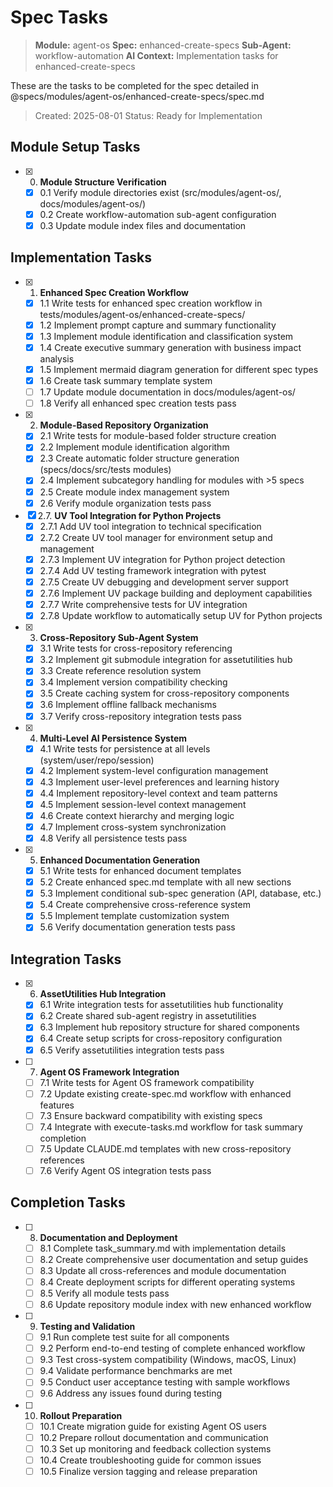 # Spec Tasks

> **Module:** agent-os
> **Spec:** enhanced-create-specs
> **Sub-Agent:** workflow-automation
> **AI Context:** Implementation tasks for enhanced-create-specs

These are the tasks to be completed for the spec detailed in @specs/modules/agent-os/enhanced-create-specs/spec.md

> Created: 2025-08-01
> Status: Ready for Implementation

## Module Setup Tasks

- [x] 0. **Module Structure Verification**
  - [x] 0.1 Verify module directories exist (src/modules/agent-os/, docs/modules/agent-os/)
  - [x] 0.2 Create workflow-automation sub-agent configuration
  - [x] 0.3 Update module index files and documentation

## Implementation Tasks

- [x] 1. **Enhanced Spec Creation Workflow**
  - [x] 1.1 Write tests for enhanced spec creation workflow in tests/modules/agent-os/enhanced-create-specs/
  - [x] 1.2 Implement prompt capture and summary functionality
  - [x] 1.3 Implement module identification and classification system
  - [x] 1.4 Create executive summary generation with business impact analysis
  - [x] 1.5 Implement mermaid diagram generation for different spec types
  - [x] 1.6 Create task summary template system
  - [ ] 1.7 Update module documentation in docs/modules/agent-os/
  - [ ] 1.8 Verify all enhanced spec creation tests pass

- [x] 2. **Module-Based Repository Organization**
  - [x] 2.1 Write tests for module-based folder structure creation
  - [x] 2.2 Implement module identification algorithm
  - [x] 2.3 Create automatic folder structure generation (specs/docs/src/tests modules)
  - [x] 2.4 Implement subcategory handling for modules with >5 specs
  - [x] 2.5 Create module index management system
  - [x] 2.6 Verify module organization tests pass

- [x] 2.7. **UV Tool Integration for Python Projects**
  - [x] 2.7.1 Add UV tool integration to technical specification
  - [x] 2.7.2 Create UV tool manager for environment setup and management
  - [x] 2.7.3 Implement UV integration for Python project detection
  - [x] 2.7.4 Add UV testing framework integration with pytest
  - [x] 2.7.5 Create UV debugging and development server support
  - [x] 2.7.6 Implement UV package building and deployment capabilities
  - [x] 2.7.7 Write comprehensive tests for UV integration
  - [x] 2.7.8 Update workflow to automatically setup UV for Python projects

- [x] 3. **Cross-Repository Sub-Agent System**
  - [x] 3.1 Write tests for cross-repository referencing
  - [x] 3.2 Implement git submodule integration for assetutilities hub
  - [x] 3.3 Create reference resolution system
  - [x] 3.4 Implement version compatibility checking
  - [x] 3.5 Create caching system for cross-repository components
  - [x] 3.6 Implement offline fallback mechanisms
  - [x] 3.7 Verify cross-repository integration tests pass

- [x] 4. **Multi-Level AI Persistence System**
  - [x] 4.1 Write tests for persistence at all levels (system/user/repo/session)
  - [x] 4.2 Implement system-level configuration management
  - [x] 4.3 Implement user-level preferences and learning history
  - [x] 4.4 Implement repository-level context and team patterns
  - [x] 4.5 Implement session-level context management
  - [x] 4.6 Create context hierarchy and merging logic
  - [x] 4.7 Implement cross-system synchronization
  - [x] 4.8 Verify all persistence tests pass

- [x] 5. **Enhanced Documentation Generation**
  - [x] 5.1 Write tests for enhanced document templates
  - [x] 5.2 Create enhanced spec.md template with all new sections
  - [x] 5.3 Implement conditional sub-spec generation (API, database, etc.)
  - [x] 5.4 Create comprehensive cross-reference system
  - [x] 5.5 Implement template customization system
  - [x] 5.6 Verify documentation generation tests pass

## Integration Tasks

- [x] 6. **AssetUtilities Hub Integration**
  - [x] 6.1 Write integration tests for assetutilities hub functionality
  - [x] 6.2 Create shared sub-agent registry in assetutilities
  - [x] 6.3 Implement hub repository structure for shared components
  - [x] 6.4 Create setup scripts for cross-repository configuration
  - [x] 6.5 Verify assetutilities integration tests pass

- [ ] 7. **Agent OS Framework Integration**
  - [ ] 7.1 Write tests for Agent OS framework compatibility
  - [ ] 7.2 Update existing create-spec.md workflow with enhanced features
  - [ ] 7.3 Ensure backward compatibility with existing specs
  - [ ] 7.4 Integrate with execute-tasks.md workflow for task summary completion
  - [ ] 7.5 Update CLAUDE.md templates with new cross-repository references
  - [ ] 7.6 Verify Agent OS integration tests pass

## Completion Tasks

- [ ] 8. **Documentation and Deployment**
  - [ ] 8.1 Complete task_summary.md with implementation details
  - [ ] 8.2 Create comprehensive user documentation and setup guides
  - [ ] 8.3 Update all cross-references and module documentation
  - [ ] 8.4 Create deployment scripts for different operating systems
  - [ ] 8.5 Verify all module tests pass
  - [ ] 8.6 Update repository module index with new enhanced workflow

- [ ] 9. **Testing and Validation**
  - [ ] 9.1 Run complete test suite for all components
  - [ ] 9.2 Perform end-to-end testing of complete enhanced workflow
  - [ ] 9.3 Test cross-system compatibility (Windows, macOS, Linux)
  - [ ] 9.4 Validate performance benchmarks are met
  - [ ] 9.5 Conduct user acceptance testing with sample workflows
  - [ ] 9.6 Address any issues found during testing

- [ ] 10. **Rollout Preparation**
  - [ ] 10.1 Create migration guide for existing Agent OS users
  - [ ] 10.2 Prepare rollout documentation and communication
  - [ ] 10.3 Set up monitoring and feedback collection systems
  - [ ] 10.4 Create troubleshooting guide for common issues
  - [ ] 10.5 Finalize version tagging and release preparation